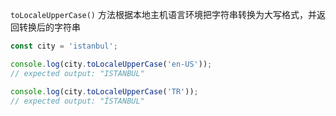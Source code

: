 `toLocaleUpperCase()` 方法根据本地主机语言环境把字符串转换为大写格式，并返回转换后的字符串

```js
const city = 'istanbul';

console.log(city.toLocaleUpperCase('en-US'));
// expected output: "ISTANBUL"

console.log(city.toLocaleUpperCase('TR'));
// expected output: "İSTANBUL"
```
<!--stackedit_data:
eyJoaXN0b3J5IjpbMTc2NDY2MTU4MF19
-->